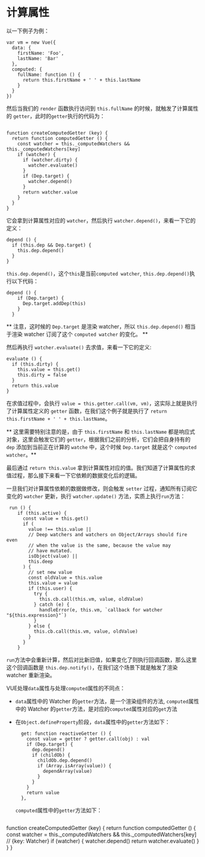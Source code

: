 # 计算属性

以一下例子为例：

```
var vm = new Vue({
  data: {
    firstName: 'Foo',
    lastName: 'Bar'
  },
  computed: {
    fullName: function () {
      return this.firstName + ' ' + this.lastName
    }
  }
})
```

然后当我们的 `render` 函数执行访问到 `this.fullName` 的时候，就触发了计算属性的 `getter`，此时的`getter`执行的代码为：

```

function createComputedGetter (key) {
  return function computedGetter () {
    const watcher = this._computedWatchers && this._computedWatchers[key]
    if (watcher) {
      if (watcher.dirty) {
        watcher.evaluate()
      }
      if (Dep.target) {
        watcher.depend()
      }
      return watcher.value
    }
  }
}

```

它会拿到计算属性对应的 `watcher`，然后执行 `watcher.depend()`，来看一下它的定义：

```
depend () {
  if (this.dep && Dep.target) {
    this.dep.depend()
  }
}
```

`this.dep.depend()`，这个`this`是当前`computed watcher`, `this.dep.depend()`执行以下代码：

```
depend () {
    if (Dep.target) {
      Dep.target.addDep(this)
    }
  }

```

** 注意，这时候的 `Dep.target` 是渲染 watcher，所以 `this.dep.depend()` 相当于渲染 watcher 订阅了这个 `computed watcher` 的变化。 **

然后再执行 `watcher.evaluate()` 去求值，来看一下它的定义:

```
evaluate () {
  if (this.dirty) {
    this.value = this.get()
    this.dirty = false
  }
  return this.value
}
```

在求值过程中，会执行 `value = this.getter.call(vm, vm)`，这实际上就是执行了计算属性定义的 `getter` 函数，在我们这个例子就是执行了 `return this.firstName + ' ' + this.lastName`。

** 这里需要特别注意的是，由于 `this.firstName` 和 `this.lastName` 都是响应式对象，这里会触发它们的 `getter`，根据我们之前的分析，它们会把自身持有的 `dep` 添加到当前正在计算的 `watche` 中，这个时候 `Dep.target` 就是这个 `computed watcher`。**

最后通过 `return this.value` 拿到计算属性对应的值。我们知道了计算属性的求值过程，那么接下来看一下它依赖的数据变化后的逻辑。

一旦我们对计算属性依赖的数据做修改，则会触发 `setter` 过程，通知所有订阅它变化的 `watcher` 更新，执行 `watcher.update()` 方法，实质上执行`run`方法：

```
 run () {
    if (this.active) {
      const value = this.get()
      if (
        value !== this.value ||
        // Deep watchers and watchers on Object/Arrays should fire even
        // when the value is the same, because the value may
        // have mutated.
        isObject(value) ||
        this.deep
      ) {
        // set new value
        const oldValue = this.value
        this.value = value
        if (this.user) {
          try {
            this.cb.call(this.vm, value, oldValue)
          } catch (e) {
            handleError(e, this.vm, `callback for watcher "${this.expression}"`)
          }
        } else {
          this.cb.call(this.vm, value, oldValue)
        }
      }
    }
```

`run`方法中会重新计算，然后对比新旧值，如果变化了则执行回调函数，那么这里这个回调函数是 `this.dep.notify()`，在我们这个场景下就是触发了渲染 watcher 重新渲染。

VUE处理`data`属性与处理`computed`属性的不同点：

- `data`属性中的 Watcher 的`getter`方法，是一个渲染组件的方法, `computed`属性中的 Watcher 的`getter`方法，是对应的`computed`属性对应的`get`方法

- 在`Object.defineProperty`阶段，`data`属性中的`getter`方法如下：

  ```
    get: function reactiveGetter () {
      const value = getter ? getter.call(obj) : val
      if (Dep.target) {
        dep.depend()
        if (childOb) {
          childOb.dep.depend()
          if (Array.isArray(value)) {
            dependArray(value)
          }
        }
      }
      return value
    },
  ```

  `computed`属性中的`getter`方法如下：

  ```
function createComputedGetter (key) {
  return function computedGetter () {
    const watcher = this._computedWatchers && this._computedWatchers[key] // {key: Watcher}
    if (watcher) {
      watcher.depend()
      return watcher.evaluate()
    }
  }
}
  ```